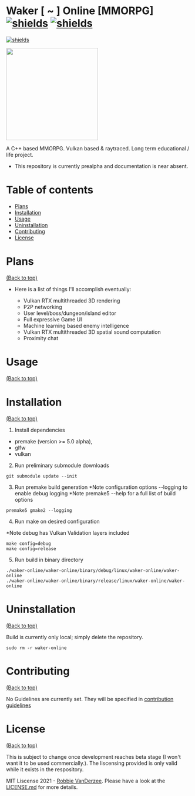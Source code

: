 # Waker [ ~ ] Online [MMORPG] [![shields](https://img.shields.io/badge/License-MIT-blue?style=for-the-badge&logo=appveyor)](https://shields.io) [![shields](https://img.shields.io/badge/platform-linux-blue?style=for-the-badge&logo=arch-linux)](https://shields.io)

[![shields](https://img.shields.io/badge/Built%20with-C%2B%2B-blue?style=for-the-badge&logo=c)](https://shields.io)

<img src="https://upload.wikimedia.org/wikipedia/commons/0/03/Vulkan_RGB_Dec16.svg" width="250">

A C++ based MMORPG. Vulkan based & raytraced. Long term educational / life project.

* This repository is currently prealpha and documentation is near absent.

# Table of contents

- [Plans](#plans)
- [Installation](#installation)
- [Usage](#updating)
- [Uninstallation](#uninstallation)
- [Contributing](#contributing)
- [License](#license)

# Plans

[(Back to top)](#table-of-contents)

   * Here is a list of things I'll accomplish eventually:

      - Vulkan RTX multithreaded 3D rendering
      - P2P networking
      - User level/boss/dungeon/island editor
      - Full expressive Game UI
      - Machine learning based enemy intelligence
      - Vulkan RTX multithreaded 3D spatial sound computation
      - Proximity chat

# Usage

[(Back to top)](#table-of-contents)

# Installation

[(Back to top)](#table-of-contents)

1. Install dependencies
  * premake (version >= 5.0 alpha),
  * glfw
  * vulkan

2. Run preliminary submodule downloads

  ```
  git submodule update --init
  ```
3. Run premake build generation
  *Note configuration options --logging to enable debug logging
  *Note premake5 --help for a full list of build options

  ```
  premake5 gmake2 --logging
  ```

4. Run make on desired configuration

  *Note debug has Vulkan Validation layers included
  ```
  make config=debug
  make config=release
  ```
5. Run build in binary directory

  ```
  ./waker-online/waker-online/binary/debug/linux/waker-online/waker-online
  ./waker-online/waker-online/binary/release/linux/waker-online/waker-online
  ```

# Uninstallation

[(Back to top)](#table-of-contents)

Build is currently only local; simply delete the repository.

  ```
  sudo rm -r waker-online
  ```
# Contributing

[(Back to top)](#table-of-contents)

No Guidelines are currently set. They will be specified in [contribution guidelines](CONTRIBUTING.md)

# License

[(Back to top)](#table-of-contents)

This is subject to change once development reaches beta stage (I won't want it to be used commercially.). The liscensing provided is only valid while it exists in the respository.

MIT Liscense 2021 - [Robbie VanDerzee](https://github.com/robbie-vanderzee/). Please have a look at the [LICENSE.md](LICENSE.md) for more details.
